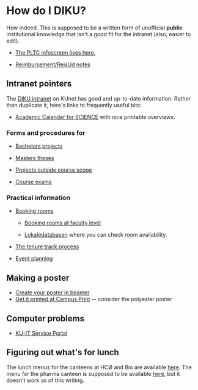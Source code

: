 # How do I DIKU?

How indeed.  This is supposed to be a written form of unofficial
**public** institutional knowledge that isn't a good fit for the
intranet (also, easier to edit).

* [The PLTC infoscreen lives here.](https://github.com/diku-dk/pltc-infoscreen)

* [Reimbursement/RejsUd notes](rejsud.md)

## Intranet pointers

The [DIKU
intranet](https://kunet.ku.dk/faculty-and-department/diku/Pages/default.aspx)
on KUnet has good and up-to-date information.  Rather than duplicate
it, here's links to frequently useful bits:

* [Academic Calender for SCIENCE](https://kunet.ku.dk/faculty-and-department/science/study-administration/academic-calendar/Pages/default.aspx)
  with nice printable overviews.

### Forms and procedures for

* [Bachelors projects](https://kunet.ku.dk/faculty-and-department/diku/teaching/projects/bachelorprojects/Pages/bachelorprojects.aspx)

* [Masters theses](https://kunet.ku.dk/faculty-and-department/diku/teaching/projects/masterthesis/Pages/default.aspx)

* [Projects outside course scope](https://kunet.ku.dk/faculty-and-department/diku/teaching/projects/POCS/Pages/default.aspx)

* [Course exams](https://kunet.ku.dk/faculty-and-department/diku/teaching/exam/Pages/default.aspx)


### Practical information

* [Booking rooms](https://kunet.ku.dk/faculty-and-department/diku/buildings_and_facilities/book-rooms/Pages/default.aspx)

  * [Booking rooms at faculty level](https://kunet.ku.dk/fakultet-og-institut/science/bygninger-service/lokaleadministration/Sider/default.aspx)

  * [Lokaledatabasen](https://skema.ku.dk/ku2122/dk/room.htm) where you can check room availability.

* [The tenure track process](https://kunet.ku.dk/faculty-and-department/diku/human_resources/tenure-track/Pages/default.aspx)

* [Event planning](https://kunet.ku.dk/faculty-and-department/diku/event-planning/Pages/default.aspx)

## Making a poster

  * [Create your poster in beamer](conference_poster/)
  * [Get it printed at Campus Print](https://campusprint.ku.dk/) -- consider the polyester poster

## Computer problems

* [KU-IT Service Portal](https://serviceportal.ku.dk/)

## Figuring out what's for lunch

The lunch menus for the canteens at HCØ and Bio are available
[here](https://www.foodandco.dk/besog-os-her/restauranter/ku/norre-campus/). The
menu for the pharma canteen is supposed to be available
[here](https://ku-sund.bychartwells.dk/#ath), but it doesn't work as of this
writing.
